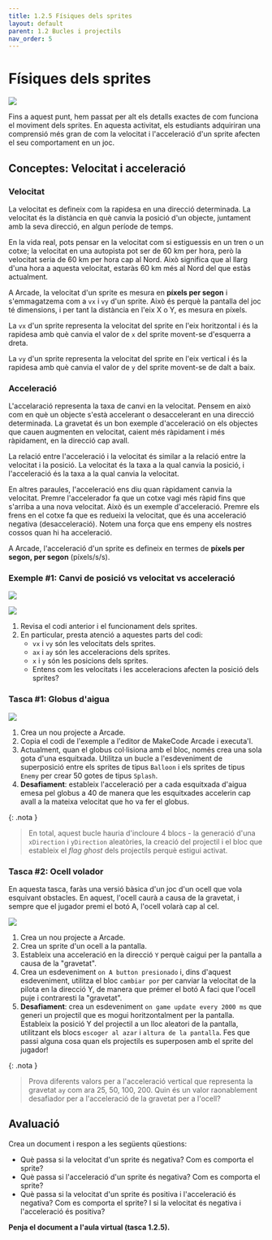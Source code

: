 ```yaml
---
title: 1.2.5 Físiques dels sprites
layout: default 
parent: 1.2 Bucles i projectils
nav_order: 5
---
```


# Físiques dels sprites

![](../../images/physics.gif)

Fins a aquest punt, hem passat per alt els detalls exactes de com funciona el moviment dels sprites. En aquesta activitat, els estudiants adquiriran una comprensió més gran de com la velocitat i l'acceleració d'un sprite afecten el seu comportament en un joc.

## Conceptes: Velocitat i acceleració

### Velocitat

La velocitat es defineix com la rapidesa en una direcció determinada. La velocitat és la distància en què canvia la posició d'un objecte, juntament amb la seva direcció, en algun període de temps.

En la vida real, pots pensar en la velocitat com si estiguessis en un tren o un cotxe; la velocitat en una autopista pot ser de 60 km per hora, però la velocitat seria de 60 km per hora cap al Nord. Això significa que al llarg d'una hora a aquesta velocitat, estaràs 60 km més al Nord del que estàs actualment.

A Arcade, la velocitat d'un sprite es mesura en **píxels per segon** i s'emmagatzema com a `vx` i `vy` d'un sprite. Això és perquè la pantalla del joc té dimensions, i per tant la distància en l'eix X o Y, es mesura en píxels.

La `vx` d'un sprite representa la velocitat del sprite en l'eix horitzontal i és la rapidesa amb què canvia el valor de `x` del sprite movent-se d'esquerra a dreta.

La `vy` d'un sprite representa la velocitat del sprite en l'eix vertical i és la rapidesa amb què canvia el valor de `y` del sprite movent-se de dalt a baix.

### Acceleració

L'accelaració representa la taxa de canvi en la velocitat. Pensem en això com en què un objecte s'està accelerant o desaccelerant en una direcció determinada. La gravetat és un bon exemple d'acceleració on els objectes que cauen augmenten en velocitat, caient més ràpidament i més ràpidament, en la direcció cap avall.

La relació entre l'acceleració i la velocitat és similar a la relació entre la velocitat i la posició. La velocitat és la taxa a la qual canvia la posició, i l'acceleració és la taxa a la qual canvia la velocitat.

En altres paraules, l'acceleració ens diu quan ràpidament canvia la velocitat. Premre l'accelerador fa que un cotxe vagi més ràpid fins que s'arriba a una nova velocitat. Això és un exemple d'acceleració. Premre els frens en el cotxe fa que es redueixi la velocitat, que és una acceleració negativa (desacceleració). Notem una força que ens empeny els nostres cossos quan hi ha acceleració.

A Arcade, l'acceleració d'un sprite es defineix en termes de **píxels per segon, per segon** (píxels/s/s).

### Exemple #1: Canvi de posició vs velocitat vs acceleració

[![](../../images/pos_vx_acc.png)](../../images/pos_vx_acc.png)

![](../../images/comparacio.gif)


1. Revisa el codi anterior i el funcionament dels sprites.
2. En particular, presta atenció a aquestes parts del codi:
   - `vx` i `vy` són les velocitats dels sprites.
   - `ax` i `ay` són les acceleracions dels sprites.
   - `x` i `y` són les posicions dels sprites.
   - Entens com les velocitats i les acceleracions afecten la posició dels sprites?

### Tasca #1: Globus d'aigua


[![](../../images/globus_aigua.png)](../../images/globus_aigua.png)

1. Crea un nou projecte a Arcade.
2. Copia el codi de l'exemple a l'editor de MakeCode Arcade i executa'l.
3. Actualment, quan el globus col·lisiona amb el bloc, només crea una sola gota d'una esquitxada. Utilitza un bucle a l'esdeveniment de superposició entre els sprites de tipus `Balloon` i els sprites de tipus `Enemy` per crear 50 gotes de tipus `Splash`.
4. **Desafiament**: estableix l'acceleració per a cada esquitxada d'aigua emesa pel globus a 40 de manera que les esquitxades accelerin cap avall a la mateixa velocitat que ho va fer el globus.

{: .nota }
> En total, aquest bucle hauria d'incloure 4 blocs - la generació d'una `xDirection`  i  `yDirection` aleatòries, la creació del projectil i el bloc que estableix el _flag_ _ghost_ dels projectils perquè estigui activat.

### Tasca #2: Ocell volador

En aquesta tasca, faràs una versió bàsica d'un joc d'un ocell que vola esquivant obstacles. En aquest, l'ocell caurà a causa de la gravetat, i sempre que el jugador premi el botó A, l'ocell volarà cap al cel.

![](../../images/flying-duck.gif)

1. Crea un nou projecte a Arcade.
2. Crea un sprite d'un ocell a la pantalla.
3. Estableix una acceleració en la direcció `Y` perquè caigui per la pantalla a causa de la "gravetat".
4. Crea un esdeveniment `on A button presionado` i, dins d'aquest esdeveniment, utilitza el bloc `cambiar por` per canviar la velocitat de la pilota en la direcció Y, de manera que prémer el botó A faci que l'ocell puje i contraresti la "gravetat".
5. **Desafiament**: crea un esdeveniment `on game update every 2000 ms` que generi un projectil que es mogui horitzontalment per la pantalla. Estableix la posició Y del projectil a un lloc aleatori de la pantalla, utilitzant els blocs `escoger al azar` i `altura de la pantalla`. Fes que passi alguna cosa quan els projectils es superposen amb el sprite del jugador!

{: .nota }
> Prova diferents valors per a l'acceleració vertical que representa la gravetat `ay` com ara 25, 50, 100, 200.
> Quin és un valor raonablement desafiador per a l'acceleració de la gravetat per a l'ocell?


## Avaluació

Crea un document i respon a les següents qüestions:

- Què passa si la velocitat d'un sprite és negativa? Com es comporta el sprite?
- Què passa si l'acceleració d'un sprite és negativa? Com es comporta el sprite?
- Què passa si la velocitat d'un sprite és positiva i l'acceleració és negativa? Com es comporta el sprite? I si la velocitat és negativa i l'acceleració és positiva?

**Penja el document a l'aula virtual (tasca 1.2.5).**

